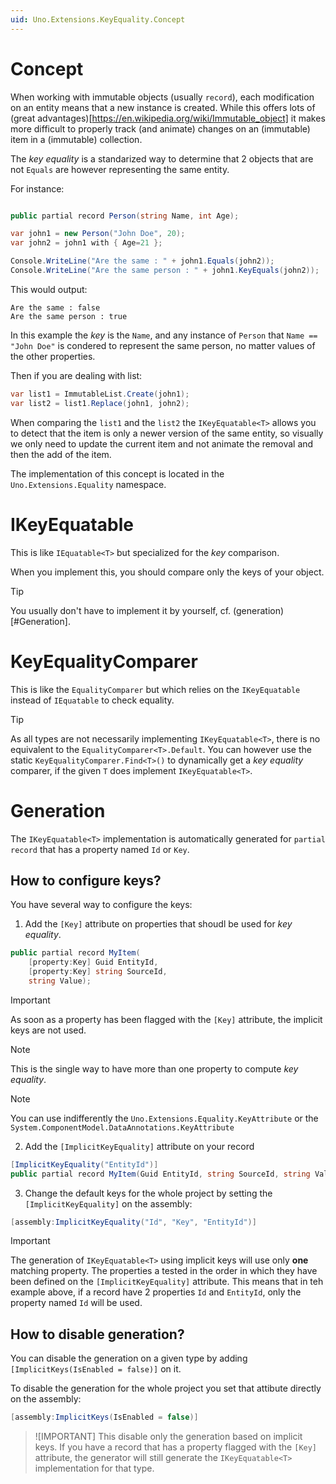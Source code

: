 ```yaml
---
uid: Uno.Extensions.KeyEquality.Concept
---
```

# Concept

When working with immutable objects (usually `record`), each modification on an entity means that a new instance is created.
While this offers lots of (great advantages)[https://en.wikipedia.org/wiki/Immutable_object] it makes more difficult to properly track (and animate) 
changes on an (immutable) item in a (immutable) collection.

The _key equality_ is a standarized way to determine that 2 objects that are not `Equals` are however representing the same entity.

For instance:
```csharp

public partial record Person(string Name, int Age);

var john1 = new Person("John Doe", 20);
var john2 = john1 with { Age=21 };

Console.WriteLine("Are the same : " + john1.Equals(john2));
Console.WriteLine("Are the same person : " + john1.KeyEquals(john2));
```

This would output:
```
Are the same : false
Are the same person : true
```

In this example the _key_ is the `Name`, and any instance of `Person` that `Name == "John Doe"` is condered to represent the same person,
no matter values of the other properties.

Then if you are dealing with list:
```csharp
var list1 = ImmutableList.Create(john1);
var list2 = list1.Replace(john1, john2);
```

When comparing the `list1` and the `list2` the `IKeyEquatable<T>` allows you to detect that the item is only a newer version of the same entity,
so visually we only need to update the current item and not animate the removal and then the add of the item.

The implementation of this concept is located in the `Uno.Extensions.Equality` namespace.

# IKeyEquatable<T>

This is like `IEquatable<T>` but specialized for the _key_ comparison.

When you implement this, you should compare only the keys of your object.

> [!TIP]
> You usually don't have to implement it by yourself, cf. (generation)[#Generation].

# KeyEqualityComparer

This is like the `EqualityComparer` but which relies on the `IKeyEquatable` instead of `IEquatable` to check equality.

> [!TIP]
> As all types are not necessarily implementing `IKeyEquatable<T>`, there is no equivalent to the `EqualityComparer<T>.Default`.
> You can however use the static `KeyEqualityComparer.Find<T>()` to dynamically get a _key equality_ comparer,
> if the given `T` does implement `IKeyEquatable<T>`.

# Generation

The `IKeyEquatable<T>` implementation is automatically generated for `partial record` that has a property named `Id` or `Key`.

## How to configure keys?
You have several way to configure the keys:

1. Add the `[Key]` attribute on properties that shoudl be used for _key equality_.
```csharp
public partial record MyItem(
	[property:Key] Guid EntityId,
	[property:Key] string SourceId,
	string Value);
```

> [!IMPORTANT]
> As soon as a property has been flagged with the `[Key]` attribute, the implicit keys are not used.

> [!NOTE]
> This is the single way to have more than one property to compute _key equality_.

> [!NOTE]
> You can use indifferently the `Uno.Extensions.Equality.KeyAttribute` or the `System.ComponentModel.DataAnnotations.KeyAttribute`

2. Add the `[ImplicitKeyEquality]` attribute on your record
```csharp
[ImplicitKeyEquality("EntityId")]
public partial record MyItem(Guid EntityId, string SourceId, string Value);
```

3. Change the default keys for the whole project by setting the `[ImplicitKeyEquality]` on the assembly:
```csharp
[assembly:ImplicitKeyEquality("Id", "Key", "EntityId")]
```

> [!IMPORTANT]
> The generation of `IKeyEquatable<T>` using implicit keys will use only **one** matching property.
> The properties a tested in the order in which they have been defined on the `[ImplicitKeyEquality]` attribute.
> This means that in teh example above, if a record have 2 properties `Id` and `EntityId`, only the property named `Id` will be used.

## How to disable generation?

You can disable the generation on a given type by adding `[ImplicitKeys(IsEnabled = false)]` on it.

To disable the generation for the whole project you set that attibute directly on the assembly:
```csharp
[assembly:ImplicitKeys(IsEnabled = false)]
```

> ![IMPORTANT]
> This disable only the generation based on implicit keys.
> If you have a record that has a property flagged with the `[Key]` attribute, 
> the generator will still generate the `IKeyEquatable<T>` implementation for that type.
